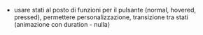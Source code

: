 - usare stati al posto di funzioni per il pulsante (normal, hovered, pressed), permettere personalizzazione, transizione tra stati (animazione con duration - nulla)
